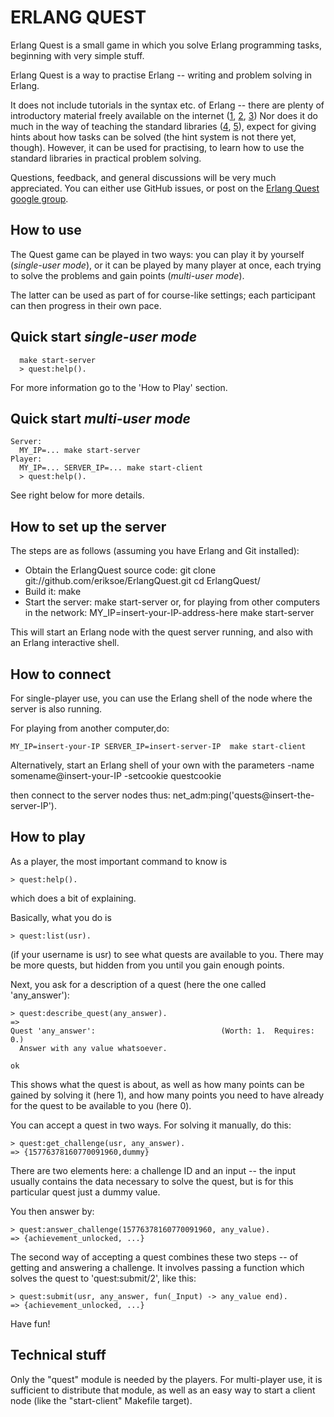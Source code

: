 ERLANG QUEST
============

Erlang Quest is a small game in which you solve Erlang programming
tasks, beginning with very simple stuff.

Erlang Quest is a way to practise Erlang -- writing and problem
solving in Erlang.

It does not include tutorials in the syntax etc. of Erlang -- there
are plenty of introductory material freely available on the internet
([1][], [2][], [3][]) Nor does it do much in the way of teaching the
standard libraries ([4][], [5][]), expect for giving hints about how
tasks can be solved (the hint system is not there yet, though).
However, it can be used for practising, to learn how to use the
standard libraries in practical problem solving.

Questions, feedback, and general discussions will be very much
appreciated.  You can either use GitHub issues, or post on the [Erlang
Quest google group](https://groups.google.com/forum/?hl=en&fromgroups#!forum/erlang-quest).


How to use
----------

The Quest game can be played in two ways: you can play it by yourself
(_single-user mode_), or it can be played by many player at once, each
trying to solve the problems and gain points (_multi-user mode_).

The latter can be used as part of for course-like settings; each
participant can then progress in their own pace.


Quick start _single-user mode_
------------------------------
      make start-server
      > quest:help().

For more information go to the 'How to Play' section.


Quick start _multi-user mode_
-----------------------------
    Server:
      MY_IP=... make start-server
    Player:
      MY_IP=... SERVER_IP=... make start-client
      > quest:help().

See right below for more details.


How to set up the server
------------------------

The steps are as follows (assuming you have Erlang and Git installed):

- Obtain the ErlangQuest source code:
    git clone git://github.com/eriksoe/ErlangQuest.git
    cd ErlangQuest/
- Build it:
    make
- Start the server:
    make start-server
  or, for playing from other computers in the network:
    MY_IP=insert-your-IP-address-here  make start-server

This will start an Erlang node with the quest server running, and also
with an Erlang interactive shell.


How to connect
--------------

For single-player use, you can use the Erlang shell of the node where
the server is also running.

For playing from another computer,do:

    MY_IP=insert-your-IP SERVER_IP=insert-server-IP  make start-client

Alternatively, start an Erlang shell of your own with the parameters
     -name somename@insert-your-IP -setcookie questcookie

then connect to the server nodes thus:
    net_adm:ping('quests@insert-the-server-IP').


How to play
-----------

As a player, the most important command to know is

    > quest:help().

which does a bit of explaining.

Basically, what you do is

    > quest:list(usr).

(if your username is usr) to see what quests are available to you.
There may be more quests, but hidden from you until you gain enough
points.

Next, you ask for a description of a quest (here the one called
'any_answer'):

    > quest:describe_quest(any_answer).
    =>
    Quest 'any_answer':                            (Worth: 1.  Requires: 0.)
      Answer with any value whatsoever.

    ok

This shows what the quest is about, as well as how many points can be
gained by solving it (here 1), and how many points you need to have
already for the quest to be available to you (here 0).

You can accept a quest in two ways.  For solving it manually, do this:

    > quest:get_challenge(usr, any_answer).
    => {15776378160770091960,dummy}

There are two elements here: a challenge ID and an input -- the input
usually contains the data necessary to solve the quest, but is for
this particular quest just a dummy value.

You then answer by:

    > quest:answer_challenge(15776378160770091960, any_value).
    => {achievement_unlocked, ...}

The second way of accepting a quest combines these two steps -- of
getting and answering a challenge.  It involves passing a function
which solves the quest to 'quest:submit/2', like this:

    > quest:submit(usr, any_answer, fun(_Input) -> any_value end).
    => {achievement_unlocked, ...}

Have fun!


Technical stuff
---------------

Only the "quest" module is needed by the players.  For multi-player
use, it is sufficient to distribute that module, as well as an easy
way to start a client node (like the "start-client" Makefile target).

[1]: http://www.erlang.org/doc/getting_started/users_guide.html
[2]: http://learnyousomeerlang.com/
[3]: http://www.erlang.org/course/course.html

[4]: http://erldocs.com/
[5]: http://www.erlang.org/erldoc
